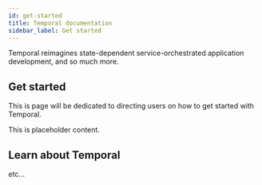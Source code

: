 ```yaml
---
id: get-started
title: Temporal documentation
sidebar_label: Get started
---
```


Temporal reimagines state-dependent service-orchestrated application development, and so much more.

## Get started

This is page will be dedicated to directing users on how to get started with Temporal.

This is placeholder content.

## Learn about Temporal

etc...
